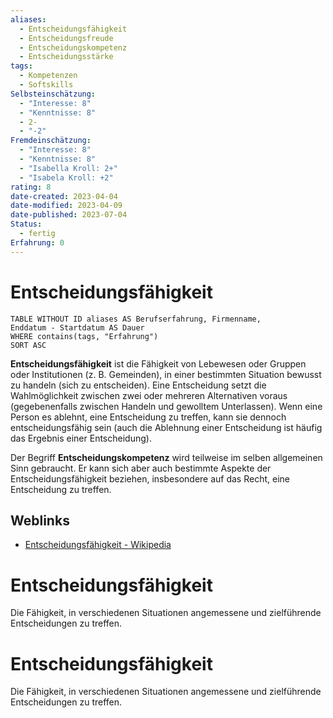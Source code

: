 ```yaml
---
aliases:
  - Entscheidungsfähigkeit
  - Entscheidungsfreude
  - Entscheidungskompetenz
  - Entscheidungsstärke
tags:
  - Kompetenzen
  - Softskills
Selbsteinschätzung:
  - "Interesse: 8"
  - "Kenntnisse: 8"
  - 2-
  - "-2"
Fremdeinschätzung:
  - "Interesse: 8"
  - "Kenntnisse: 8"
  - "Isabella Kroll: 2+"
  - "Isabela Kroll: +2"
rating: 8
date-created: 2023-04-04
date-modified: 2023-04-09
date-published: 2023-07-04
Status:
  - fertig
Erfahrung: 0
---
```


# Entscheidungsfähigkeit

```dataview
TABLE WITHOUT ID aliases AS Berufserfahrung, Firmenname,
Enddatum - Startdatum AS Dauer
WHERE contains(tags, "Erfahrung")
SORT ASC
```

**Entscheidungsfähigkeit** ist die Fähigkeit von Lebewesen oder Gruppen oder Institutionen (z. B. Gemeinden), in einer bestimmten Situation bewusst zu handeln (sich zu entscheiden). Eine Entscheidung setzt die Wahlmöglichkeit zwischen zwei oder mehreren Alternativen voraus (gegebenenfalls zwischen Handeln und gewolltem Unterlassen). Wenn eine Person es ablehnt, eine Entscheidung zu treffen, kann sie dennoch entscheidungsfähig sein (auch die Ablehnung einer Entscheidung ist häufig das Ergebnis einer Entscheidung).

Der Begriff **Entscheidungskompetenz** wird teilweise im selben allgemeinen Sinn gebraucht. Er kann sich aber auch bestimmte Aspekte der Entscheidungsfähigkeit beziehen, insbesondere auf das Recht, eine Entscheidung zu treffen.

## Weblinks

- [Entscheidungsfähigkeit - Wikipedia](https://de.wikipedia.org/wiki/Entscheidungsf%C3%A4higkeit)

# Entscheidungsfähigkeit

Die Fähigkeit, in verschiedenen Situationen angemessene und zielführende Entscheidungen zu treffen.

# Entscheidungsfähigkeit

Die Fähigkeit, in verschiedenen Situationen angemessene und zielführende Entscheidungen zu treffen.
